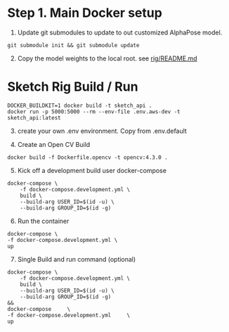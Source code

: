 # Step 1. Main Docker setup

1. Update git submodules to update to out customized AlphaPose model.

```
git submodule init && git submodule update
```

2. Copy the model weights to the local root. see [rig/README.md](rig/README.md)


# Sketch Rig Build / Run

``` shell
DOCKER_BUILDKIT=1 docker build -t sketch_api .
docker run -p 5000:5000 --rm --env-file .env.aws-dev -t sketch_api:latest 
```


3. create your own .env environment. Copy from .env.default

4. Create an Open CV Build
``` shell
docker build -f Dockerfile.opencv -t opencv:4.3.0 .
```

5. Kick off a development build user docker-compose

``` shell
docker-compose \
    -f docker-compose.development.yml \
    build \
    --build-arg USER_ID=$(id -u) \
    --build-arg GROUP_ID=$(id -g) 
```

6. Run the container

```
docker-compose \
-f docker-compose.development.yml \
up 
```

7. Single Build and run command (optional)

```
docker-compose \
    -f docker-compose.development.yml \
    build \
    --build-arg USER_ID=$(id -u) \
    --build-arg GROUP_ID=$(id -g)
&&
docker-compose     \
-f docker-compose.development.yml     \
up
```

